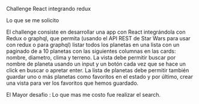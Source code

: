 Challenge React integrando redux

Lo que se me solicito 

El challenge consiste en desarrollar una app con React integrándola con Redux o graphql, que permita (usando el API REST de Star Wars para usar con redux o para graphql) listar todos los planetas en una lista con un paginado de a 10 planetas con las siguientes columnas en las cards: nombre, diametro, clima y terreno.
La vista debe permitir buscar por nombre de planeta usando un input y un botón cada vez que se hace un click en buscar o apretar enter.
La lista de planetas debe permitir también guardar uno o más planetas como favoritos en el estado y por último, crear una vista para ver los favoritos que hemos guardado.

El Mayor desafio : Lo que mas me costo fue realizar el search.

